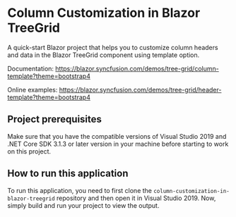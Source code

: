 # Column Customization in Blazor TreeGrid
A quick-start Blazor project that helps you to customize column headers and data in the Blazor TreeGrid component using template option.

Documentation: https://blazor.syncfusion.com/demos/tree-grid/column-template?theme=bootstrap4

Online examples: https://blazor.syncfusion.com/demos/tree-grid/header-template?theme=bootstrap4

## Project prerequisites
Make sure that you have the compatible versions of Visual Studio 2019 and .NET Core SDK 3.1.3 or later version in your machine before starting to work on this project.

## How to run this application
To run this application, you need to first clone the `column-customization-in-blazor-treegrid` repository and then open it in Visual Studio 2019. Now, simply build and run your project to view the output.

